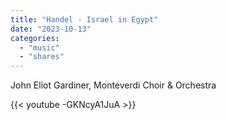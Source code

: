 ```yaml
---
title: "Handel - Israel in Egypt"
date: "2023-10-13"
categories:
  - "music"
  - "shares"
---
```


John Eliot Gardiner, Monteverdi Choir & Orchestra

{{< youtube -GKNcyA1JuA >}}